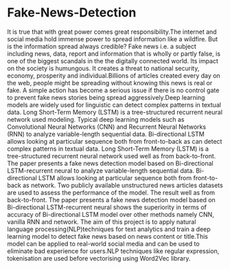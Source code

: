 # Fake-News-Detection

It is true that with great power comes great responsibility.The internet and social media hold immense power to spread information like a wildfire. But is the information spread always credible? Fake news i.e. a subject including news, data, report and information that is wholly or partly false, is one of the biggest scandals in the the digitally connected world. Its impact on the society is humungous. It creates a threat to national security, economy, prosperity and individual.Billions of articles created every day on the web, people might be spreading without knowing this news is real or fake. A simple action has become a serious issue if there is no control gate to prevent fake news stories being spread aggressively.Deep learning models are widely used for linguistic can detect complex patterns in textual data. Long Short-Term Memory (LSTM) is a tree-structured recurrent neural network used modeling. Typical deep learning models such as Convolutional Neural Networks (CNN) and Recurrent Neural Networks (RNN) to analyze variable-length sequential data. Bi-directional LSTM allows looking at particular sequence both from front-to-back as can detect complex patterns in textual data. Long Short-Term Memory (LSTM) is a tree-structured recurrent neural network used well as from back-to-front. The paper presents a fake news detection model based on Bi-directional LSTM-recurrent neural to analyze variable-length sequential data. Bi-directional LSTM allows looking at particular sequence both from front-to-back as network. Two publicly available unstructured news articles datasets are used to assess the performance of the model. The result well as from back-to-front. The paper presents a fake news detection model based on Bi-directional LSTM-recurrent neural shows the superiority in terms of accuracy of Bi-directional LSTM model over other methods namely CNN, vanilla RNN and network. The aim of this project is to apply natural language processing(NLP)techniques for text analytics and train a deep learning model to detect fake news based on news content or title.This model can be applied to real-world social media and can be used to eliminate bad experience for users.NLP techniques like regular expression, tokenisation are used before vectorising using Word2Vec library.
